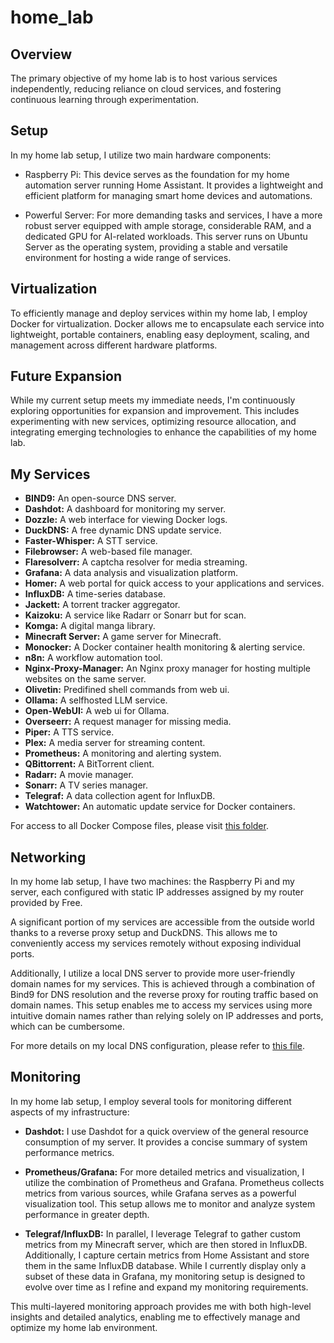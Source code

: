 # home_lab

## Overview

The primary objective of my home lab is to host various services independently, reducing reliance on cloud services, and fostering continuous learning through experimentation.

## Setup

In my home lab setup, I utilize two main hardware components:

- Raspberry Pi: This device serves as the foundation for my home automation server running Home Assistant. It provides a lightweight and efficient platform for managing smart home devices and automations.

- Powerful Server: For more demanding tasks and services, I have a more robust server equipped with ample storage, considerable RAM, and a dedicated GPU for AI-related workloads. This server runs on Ubuntu Server as the operating system, providing a stable and versatile environment for hosting a wide range of services.

## Virtualization

To efficiently manage and deploy services within my home lab, I employ Docker for virtualization. Docker allows me to encapsulate each service into lightweight, portable containers, enabling easy deployment, scaling, and management across different hardware platforms.

## Future Expansion

While my current setup meets my immediate needs, I'm continuously exploring opportunities for expansion and improvement. This includes experimenting with new services, optimizing resource allocation, and integrating emerging technologies to enhance the capabilities of my home lab.

## My Services
- **BIND9:** An open-source DNS server.
- **Dashdot:** A dashboard for monitoring my server.
- **Dozzle:** A web interface for viewing Docker logs.
- **DuckDNS:** A free dynamic DNS update service.
- **Faster-Whisper:** A STT service.
- **Filebrowser:** A web-based file manager.
- **Flaresolverr:** A captcha resolver for media streaming.
- **Grafana:** A data analysis and visualization platform.
- **Homer:** A web portal for quick access to your applications and services.
- **InfluxDB:** A time-series database.
- **Jackett:** A torrent tracker aggregator.
- **Kaizoku:** A service like Radarr or Sonarr but for scan.
- **Komga:** A digital manga library.
- **Minecraft Server:** A game server for Minecraft.
- **Monocker:** A Docker container health monitoring & alerting service.
- **n8n:** A workflow automation tool.
- **Nginx-Proxy-Manager:** An Nginx proxy manager for hosting multiple websites on the same server.
- **Olivetin:** Predifined shell commands from web ui.
- **Ollama:** A selfhosted LLM service.
- **Open-WebUI:** A web ui for Ollama.
- **Overseerr:** A request manager for missing media.
- **Piper:** A TTS service.
- **Plex:** A media server for streaming content.
- **Prometheus:** A monitoring and alerting system.
- **QBittorrent:** A BitTorrent client.
- **Radarr:** A movie manager.
- **Sonarr:** A TV series manager.
- **Telegraf:** A data collection agent for InfluxDB.
- **Watchtower:** An automatic update service for Docker containers.

For access to all Docker Compose files, please visit [this folder](link_to_your_folder_containing_docker_compose_files).

## Networking

In my home lab setup, I have two machines: the Raspberry Pi and my server, each configured with static IP addresses assigned by my router provided by Free. 

A significant portion of my services are accessible from the outside world thanks to a reverse proxy setup and DuckDNS. This allows me to conveniently access my services remotely without exposing individual ports.

Additionally, I utilize a local DNS server to provide more user-friendly domain names for my services. This is achieved through a combination of Bind9 for DNS resolution and the reverse proxy for routing traffic based on domain names. This setup enables me to access my services using more intuitive domain names rather than relying solely on IP addresses and ports, which can be cumbersome.

For more details on my local DNS configuration, please refer to [this file](link_to_your_local_dns_config).

## Monitoring

In my home lab setup, I employ several tools for monitoring different aspects of my infrastructure:

- **Dashdot:** I use Dashdot for a quick overview of the general resource consumption of my server. It provides a concise summary of system performance metrics.

- **Prometheus/Grafana:** For more detailed metrics and visualization, I utilize the combination of Prometheus and Grafana. Prometheus collects metrics from various sources, while Grafana serves as a powerful visualization tool. This setup allows me to monitor and analyze system performance in greater depth.

- **Telegraf/InfluxDB:** In parallel, I leverage Telegraf to gather custom metrics from my Minecraft server, which are then stored in InfluxDB. Additionally, I capture certain metrics from Home Assistant and store them in the same InfluxDB database. While I currently display only a subset of these data in Grafana, my monitoring setup is designed to evolve over time as I refine and expand my monitoring requirements.

This multi-layered monitoring approach provides me with both high-level insights and detailed analytics, enabling me to effectively manage and optimize my home lab environment.

